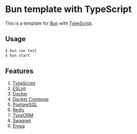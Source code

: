 # Bun template with TypeScript

This is a template for [Bun](
    https://bun.sh/
) with [TypeScript](
    https://www.typescriptlang.org/
).

## Usage

```bash
$ bun run test
$ bun start
```

## Features

1. [TypeScript](https://www.typescriptlang.org/)
2. [ESLint](https://eslint.org/)
3. [Docker](https://www.docker.com/)
4. [Docker Compose](https://docs.docker.com/compose/)
5. [PostgreSQL](https://www.postgresql.org/)
6. [Redis](https://redis.io/)
7. [TypeORM](https://typeorm.io/)
9. [Swagger](https://swagger.io/)
10. [Elysia](https://elysiajs.com/)